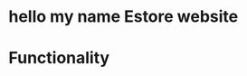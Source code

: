 hello my name
Estore website
=============================================

Functionality
=============================================


